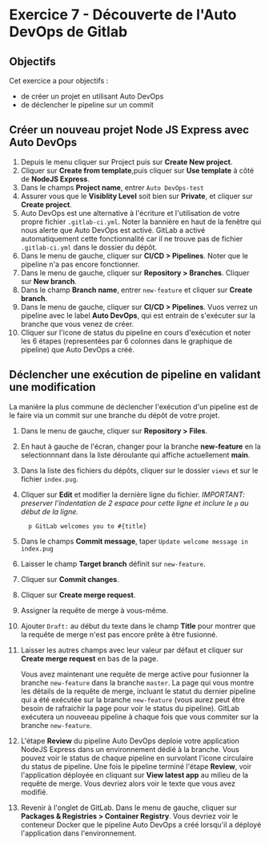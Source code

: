# Exercice 7 - Découverte de l'Auto DevOps de Gitlab

## Objectifs
Cet exercice a pour objectifs :
* de créer un projet en utilisant Auto DevOps
* de déclencher le pipeline sur un commit

## Créer un nouveau projet Node JS Express avec Auto DevOps

1. Depuis le menu cliquer sur Project puis sur **Create New project**. 
2. Cliquer sur **Create from template**,puis cliquer sur **Use template** à côté de  **NodeJS Express**.
3. Dans le champs **Project name**, entrer `Auto DevOps-test`
4. Assurer vous que le  **Visiblity Level** soit bien sur **Private**, et cliquer sur **Create project**.
5. Auto DevOps est une alternative à l'écriture et l'utilisation de votre propre fichier `.gitlab-ci.yml`. Noter la bannière en haut de la fenêtre qui nous alerte que Auto DevOps est activé. GitLab a activé automatiquement cette fonctionnalité car il ne trouve pas de fichier `.gitlab-ci.yml` dans le dossier du dépôt.
6. Dans le menu de gauche, cliquer sur **CI/CD > Pipelines**. Noter que le pipeline n'a pas encore fonctionner.
7. Dans le menu de gauche, cliquer sur **Repository > Branches**. Cliquer sur **New branch**.
8. Dans le champ **Branch name**, entrer `new-feature` et cliquer sur **Create branch**.
9. Dans le menu de gauche, cliquer sur **CI/CD > Pipelines**. Vuos verrez un pipeline avec le label **Auto DevOps**, qui est entrain de s'exécuter sur la branche que vous venez de créer.
10. Cliquer sur l'icone de status du  pipeline en cours d'exécution et noter les 6 étapes (representées par 6 colonnes dans le graphique de pipeline) que Auto DevOps a créé.

## Déclencher une exécution de pipeline en validant une modification

La manière la plus commune de déclencher l'exécution d'un pipeline est de le faire via un commit sur une branche du dépôt de votre projet. 

1. Dans le menu de gauche, cliquer sur **Repository > Files**.
2. En haut à gauche de l'écran, changer pour la branche **new-feature** en la selectionnnant dans la liste déroulante qui affiche actuellement **main**.
3. Dans la liste des fichiers du dépôts, cliquer sur le dossier `views` et sur le fichier `index.pug`.
4. Cliquer sur **Edit** et modifier la dernière ligne du fichier. 
*IMPORTANT: preserver l'indentation de 2 espace pour cette ligne et inclure le  `p` au début de la ligne.*
   
   ```
     p GitLab welcomes you to #{title}
   ```
   
5. Dans le champs **Commit message**, taper `Update welcome message in index.pug`
6. Laisser le champ **Target branch** définit sur `new-feature`. 
7. Cliquer sur **Commit changes**.
8. Cliquer sur **Create merge request**.
9. Assigner la requête de merge à vous-même.
10. Ajouter `Draft:` au début du texte dans le champ **Title** pour montrer que la requête de merge n'est pas encore prête à être fusionné.
11. Laisser les autres champs avec leur valeur par défaut et cliquer sur **Create merge request** en bas de la page. 
   
    Vous avez maintenant une requête de merge active pour fusionner la branche `new-feature` dans la branche `master`. La page qui vous montre les détails de la requête de merge, incluant le statut du dernier pipeline qui a été exécutée sur la branche `new-feature` (vous aurez peut être besoin de rafraichir la page pour voir le status du pipeline). GitLab exécutera un nouveeau pipeline à chaque fois que vous commiter sur la branche `new-feature`.

12. L'étape **Review** du pipeline Auto DevOps  deploie votre application NodeJS Express dans un environnement dédié à la branche. Vous pouvez voir le status de chaque pipeline en survolant l'icone circulaire du status de pipeline. Une fois le  pipeline terminé l'étape **Review**, voir l'application déployée en cliquant sur **View latest app** au milieu de la requête de merge. Vous devriez alors voir le texte que vous avez modifié.
13. Revenir à l'onglet de GitLab. Dans le menu de gauche, cliquer sur **Packages & Registries > Container Registry**. Vous devriez voir le conteneur Docker que le pipeline Auto DevOps a créé lorsqu'il a déployé l'application dans l'environnement.

